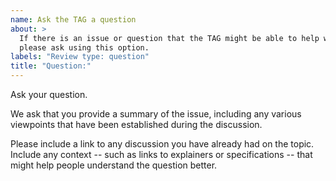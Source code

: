 ```yaml
---
name: Ask the TAG a question
about: >
  If there is an issue or question that the TAG might be able to help with,
  please ask using this option.
labels: "Review type: question"
title: "Question:"
---
```


Ask your question.

We ask that you provide a summary of the issue, including any various viewpoints that have been established during the discussion.

Please include a link to any discussion you have already had on the topic.  Include any context -- such as links to explainers or specifications -- that might help people understand the question better.
